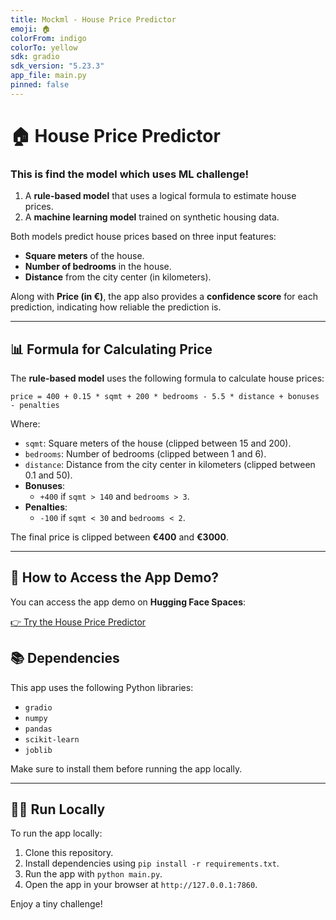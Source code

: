 ```yaml
---
title: Mockml - House Price Predictor
emoji: 🏠
colorFrom: indigo
colorTo: yellow
sdk: gradio
sdk_version: "5.23.3"
app_file: main.py
pinned: false
---
```

# 🏠 House Price Predictor

### This is **find the model which uses ML challenge!**
1. A **rule-based model** that uses a logical formula to estimate house prices.
2. A **machine learning model** trained on synthetic housing data.

Both models predict house prices based on three input features:
- **Square meters** of the house.
- **Number of bedrooms** in the house.
- **Distance** from the city center (in kilometers).

Along with **Price (in €)**, the app also provides a **confidence score** for each prediction, indicating how reliable the prediction is.

---

## 📊 Formula for Calculating Price

The **rule-based model** uses the following formula to calculate house prices:
```
price = 400 + 0.15 * sqmt + 200 * bedrooms - 5.5 * distance + bonuses - penalties
```

Where:
- `sqmt`: Square meters of the house (clipped between 15 and 200).
- `bedrooms`: Number of bedrooms (clipped between 1 and 6).
- `distance`: Distance from the city center in kilometers (clipped between 0.1 and 50).
- **Bonuses**: 
  - `+400` if `sqmt > 140` and `bedrooms > 3`.
- **Penalties**:
  - `-100` if `sqmt < 30` and `bedrooms < 2`.

The final price is clipped between **€400** and **€3000**.

---

## 🚀 How to Access the App Demo?

You can access the app demo on **Hugging Face Spaces**:

[👉 Try the House Price Predictor](https://huggingface.co/spaces/vinayin/mockml)


## 📚 Dependencies

This app uses the following Python libraries:
- `gradio`
- `numpy`
- `pandas`
- `scikit-learn`
- `joblib`

Make sure to install them before running the app locally.

---

## 🧑‍💻 Run Locally

To run the app locally:
1. Clone this repository.
2. Install dependencies using `pip install -r requirements.txt`.
3. Run the app with `python main.py`.
4. Open the app in your browser at `http://127.0.0.1:7860`.

Enjoy a tiny challenge!
